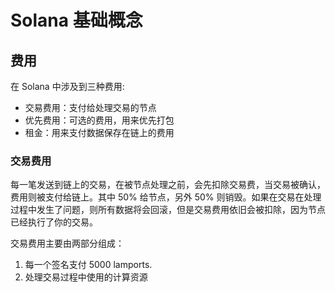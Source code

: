 # Solana 基础概念

## 费用

在 Solana 中涉及到三种费用:

- 交易费用：支付给处理交易的节点
- 优先费用：可选的费用，用来优先打包
- 租金：用来支付数据保存在链上的费用

### 交易费用

每一笔发送到链上的交易，在被节点处理之前，会先扣除交易费，当交易被确认，费用则被支付给链上。其中 50% 给节点，另外 50% 则销毁。如果在交易在处理过程中发生了问题，则所有数据将会回滚，但是交易费用依旧会被扣除，因为节点已经执行了你的交易。

交易费用主要由两部分组成：

1. 每一个签名支付 5000 lamports.
2. 处理交易过程中使用的计算资源
